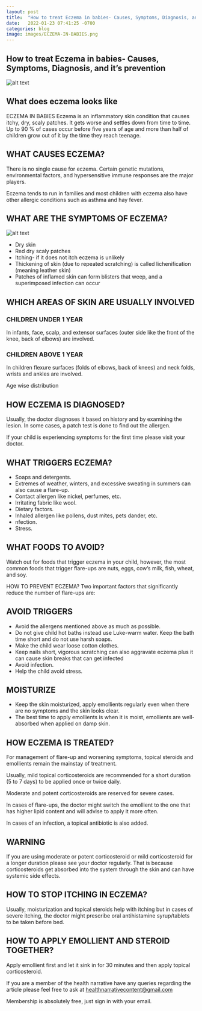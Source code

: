 ```yaml
---
layout: post
title:  "How to treat Eczema in babies- Causes, Symptoms, Diagnosis, and it’s prevention"
date:   2022-01-23 07:41:25 -0700
categories: blog
image: images/ECZEMA-IN-BABIES.png
---
```


## How to treat Eczema in babies- Causes, Symptoms, Diagnosis, and it’s prevention

![alt text](../../../images/ECZEMA-IN-BABIES.png)


## What does eczema looks like
ECZEMA IN BABIES
Eczema is an inflammatory skin condition that causes itchy, dry, scaly patches. It gets worse and settles down from time to time. Up to 90 % of cases occur before five years of age and more than half of children grow out of it by the time they reach teenage.

 

## WHAT CAUSES ECZEMA?
There is no single cause for eczema. Certain genetic mutations, environmental factors, and hypersensitive immune responses are the major players.

Eczema tends to run in families and most children with eczema also have other allergic conditions such as asthma and hay fever.

 

## WHAT ARE THE SYMPTOMS OF ECZEMA?

![alt text](../../../images/eczema-image-1-610x343.jpg)

- Dry skin
- Red dry scaly patches
- Itching- if it does not itch eczema is unlikely
- Thickening of skin (due to repeated scratching) is called lichenification (meaning leather skin)
- Patches of inflamed skin can form blisters that weep, and a superimposed infection can occur
 

## WHICH AREAS OF SKIN ARE USUALLY INVOLVED

### CHILDREN UNDER 1 YEAR
In infants, face, scalp, and extensor surfaces (outer side like the front of the knee, back of elbows) are involved.

### CHILDREN ABOVE 1 YEAR
In children flexure surfaces (folds of elbows, back of knees) and neck folds, wrists and ankles are involved.

Age wise distribution

## HOW ECZEMA IS DIAGNOSED?
Usually, the doctor diagnoses it based on history and by examining the lesion. In some cases, a patch test is done to find out the allergen.

If your child is experiencing symptoms for the first time please visit your doctor.

 

## WHAT TRIGGERS ECZEMA?
- Soaps and detergents.
- Extremes of weather, winters, and excessive sweating in summers can also cause a flare-up.
- Contact allergen like nickel, perfumes, etc.
- Irritating fabric like wool.
- Dietary factors.
- Inhaled allergen like pollens, dust mites, pets dander, etc.
- nfection.
- Stress.

## WHAT FOODS TO AVOID?
Watch out for foods that trigger eczema in your child, however, the most common foods that trigger flare-ups are nuts, eggs, cow’s milk, fish, wheat, and soy.

 

HOW TO PREVENT ECZEMA?
Two important factors that significantly reduce the number of flare-ups are:

 

## AVOID TRIGGERS

- Avoid the allergens mentioned above as much as possible.
- Do not give child hot baths instead use Luke-warm water. Keep the bath time short and do not use harsh soaps.
- Make the child wear loose cotton clothes.
- Keep nails short, vigorous scratching can also aggravate eczema plus it can cause skin breaks that can get infected
- Avoid infection.
- Help the child avoid stress.
 

## MOISTURIZE
- Keep the skin moisturized, apply emollients regularly even when there are no symptoms and the skin looks clear.
- The best time to apply emollients is when it is moist, emollients are well-absorbed when applied on damp skin.


## HOW ECZEMA IS TREATED?
 

For management of flare-up and worsening symptoms, topical steroids and emollients remain the mainstay of treatment.

Usually, mild topical corticosteroids are recommended for a short duration (5 to 7 days) to be applied once or twice daily.

Moderate and potent corticosteroids are reserved for severe cases.

In cases of flare-ups, the doctor might switch the emollient to the one that has higher lipid content and will advise to apply it more often.

In cases of an infection, a topical antibiotic is also added.

 

## WARNING
If you are using moderate or potent corticosteroid or mild corticosteroid for a longer duration please see your doctor regularly. That is because corticosteroids get absorbed into the system through the skin and can have systemic side effects.

## HOW TO STOP ITCHING IN ECZEMA?
Usually, moisturization and topical steroids help with itching but in cases of severe itching, the doctor might prescribe oral antihistamine syrup/tablets to be taken before bed.

## HOW TO APPLY EMOLLIENT AND STEROID TOGETHER?
Apply emollient first and let it sink in for 30 minutes and then apply topical corticosteroid.


If you are a member of the health narrative have any queries regarding the article please feel free to ask at healthnarrativecontent@gmail.com

Membership is absolutely free, just sign in with your email.